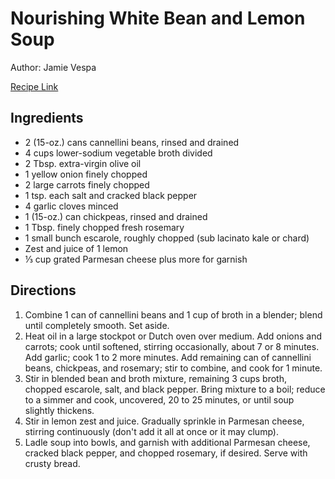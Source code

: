 # Nourishing White Bean and Lemon Soup

Author: Jamie Vespa

[Recipe Link](https://dishingouthealth.com/wprm_print/10950)

## Ingredients

- 2 (15-oz.) cans cannellini beans, rinsed and drained
- 4 cups lower-sodium vegetable broth divided
- 2 Tbsp. extra-virgin olive oil
- 1 yellow onion finely chopped
- 2 large carrots finely chopped
- 1 tsp. each salt and cracked black pepper
- 4 garlic cloves minced
- 1 (15-oz.) can chickpeas, rinsed and drained
- 1 Tbsp. finely chopped fresh rosemary
- 1 small bunch escarole, roughly chopped (sub lacinato kale or chard)
- Zest and juice of 1 lemon
- ⅓ cup grated Parmesan cheese plus more for garnish


## Directions 

1. Combine 1 can of cannellini beans and 1 cup of broth in a blender; blend until completely smooth. Set aside.
2. Heat oil in a large stockpot or Dutch oven over medium. Add onions and carrots; cook until softened, stirring occasionally, about 7 or 8 minutes. Add garlic; cook 1 to 2 more minutes. Add remaining can of cannellini beans, chickpeas, and rosemary; stir to combine, and cook for 1 minute.
3. Stir in blended bean and broth mixture, remaining 3 cups broth, chopped escarole, salt, and black pepper. Bring mixture to a boil; reduce to a simmer and cook, uncovered, 20 to 25 minutes, or until soup slightly thickens.
4. Stir in lemon zest and juice. Gradually sprinkle in Parmesan cheese, stirring continuously (don't add it all at once or it may clump).
5. Ladle soup into bowls, and garnish with additional Parmesan cheese, cracked black pepper, and chopped rosemary, if desired. Serve with crusty bread.